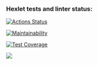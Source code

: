 ### Hexlet tests and linter status:
[![Actions Status](https://github.com/kvazar941/python-project-lvl2/workflows/hexlet-check/badge.svg)](https://github.com/kvazar941/python-project-lvl2/actions)

[![Maintainability](https://api.codeclimate.com/v1/badges/a99a88d28ad37a79dbf6/maintainability)](https://codeclimate.com/github/kvazar941/python-project-lvl2/maintainability)

[![Test Coverage](https://api.codeclimate.com/v1/badges/a99a88d28ad37a79dbf6/test_coverage)](https://codeclimate.com/github/kvazar941/python-project-lvl2/test_coverage)

<a href="https://asciinema.org/a/cTmdBEIVvjO2qop8grBb6NeNK" target="_blank"><img src="https://asciinema.org/a/cTmdBEIVvjO2qop8grBb6NeNK.svg" /></a>
